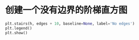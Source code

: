 # 创建一个没有边界的阶梯直方图

```python
plt.stairs(h, edges + 10, baseline=None, label='No edges')
plt.legend()
plt.show()
```
